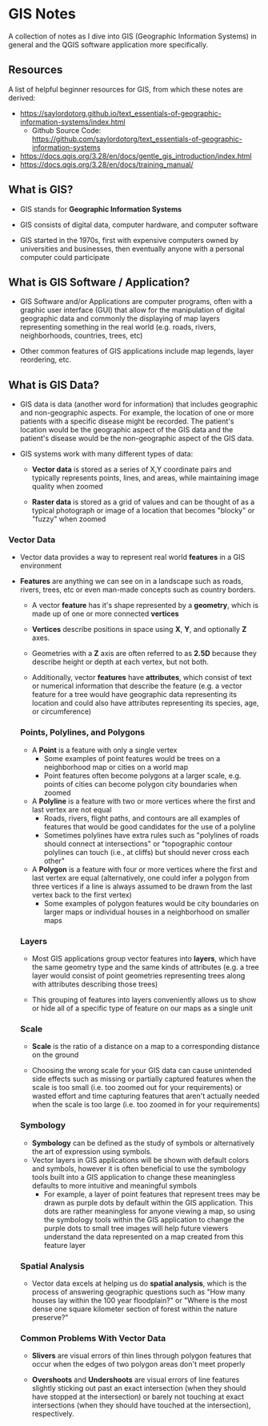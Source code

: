 # GIS Notes

A collection of notes as I dive into GIS (Geographic Information Systems) in general and the QGIS software application more specifically.

## Resources

A list of helpful beginner resources for GIS, from which these notes are derived:
  - https://saylordotorg.github.io/text_essentials-of-geographic-information-systems/index.html
    - Github Source Code: https://github.com/saylordotorg/text_essentials-of-geographic-information-systems
  - https://docs.qgis.org/3.28/en/docs/gentle_gis_introduction/index.html
  - https://docs.qgis.org/3.28/en/docs/training_manual/

## What is GIS?

 - GIS stands for **Geographic Information Systems**

 - GIS consists of digital data, computer hardware, and computer software

 - GIS started in the 1970s, first with expensive computers owned by universities and businesses, then eventually anyone with a personal computer could participate

## What is GIS Software / Application?

 - GIS Software and/or Applications are computer programs, often with a graphic user interface (GUI) that allow for the manipulation of digital geographic data and commonly the displaying of map layers representing something in the real world (e.g. roads, rivers, neighborhoods, countries, trees, etc)
 
 - Other common features of GIS applications include map legends, layer reordering, etc.

## What is GIS Data?
  
   - GIS data is data (another word for information) that includes geographic and non-geographic aspects. For example, the location of one or more patients with a specific disease might be recorded. The patient's location would be the geographic aspect of the GIS data and the patient's disease would be the non-geographic aspect of the GIS data.

   - GIS systems work with many different types of data:
      - **Vector data** is stored as a series of X,Y coordinate pairs and typically represents points, lines, and areas, while maintaining image quality when zoomed

      - **Raster data** is stored as a grid of values and can be thought of as a typical photograph or image of a location that becomes "blocky" or "fuzzy" when zoomed

### Vector Data
  - Vector data provides a way to represent real world **features** in a GIS environment

  - **Features** are anything we can see on in a landscape such as roads, rivers, trees, etc or even man-made concepts such as country borders.

    - A vector **feature** has it's shape represented by a **geometry**, which is made up of one or more connected **vertices**

    - **Vertices** describe positions in space using **X**, **Y**, and optionally **Z** axes.

    - Geometries with a **Z** axis are often referred to as **2.5D** because they describe height or depth at each vertex, but not both.

    - Additionally, vector **features** have **attributes**, which consist of text or numerical information that describe the feature (e.g. a vector feature for a tree would have geographic data representing its location and could also have attributes representing its species, age, or circumference)

    ### Points, Polylines, and Polygons

    - A **Point** is a feature with only a single vertex
      - Some examples of point features would be trees on a neighborhood map or cities on a world map
      - Point features often become polygons at a larger scale, e.g. points of cities can become polygon city boundaries when zoomed
    - A **Polyline** is a feature with two or more vertices where the first and last vertex are not equal
      - Roads, rivers, flight paths, and contours are all examples of features that would be good candidates for the use of a polyline
      - Sometimes polylines have extra rules such as "polylines of roads should connect at intersections" or "topographic contour polylines can touch (i.e., at cliffs) but should never cross each other"
    - A **Polygon** is a feature with four or more vertices where the first and last vertex are equal (alternatively, one could infer a polygon from three vertices if a line is always assumed to be drawn from the last vertex back to the first vertex)
      - Some examples of polygon features would be city boundaries on larger maps or individual houses in a neighborhood on smaller maps
    
    ### Layers

     - Most GIS applications group vector features into **layers**, which have the same geometry type and the same kinds of attributes (e.g. a tree layer would consist of point geometries representing trees along with attributes describing those trees)

     - This grouping of features into layers conveniently allows us to show or hide all of a specific type of feature on our maps as a single unit

    ### Scale

     - **Scale** is the ratio of a distance on a map to a corresponding distance on the ground
    
     - Choosing the wrong scale for your GIS data can cause unintended side effects such as missing or partially captured features when the scale is too small (i.e. too zoomed out for your requirements) or wasted effort and time capturing features that aren't actually needed when the scale is too large (i.e. too zoomed in for your requirements)

    ### Symbology

    - **Symbology** can be defined as the study of symbols or alternatively the art of expression using symbols.
    - Vector layers in GIS applications will be shown with default colors and symbols, however it is often beneficial to use the symbology tools built into a GIS application to change these meaningless defaults to more intuitive and meaningful symbols
      - For example, a layer of point features that represent trees may be drawn as purple dots by default within the GIS application. This dots are rather meaningless for anyone viewing a map, so using the symbology tools within the GIS application to change the purple dots to small tree images will help future viewers understand the data represented on a map created from this feature layer

    ### Spatial Analysis

    - Vector data excels at helping us do **spatial analysis**, which is the process of answering geographic questions such as "How many houses lay within the 100 year floodplain?" or "Where is the most dense one square kilometer section of forest within the nature preserve?"

    ### Common Problems With Vector Data

    - **Slivers** are visual errors of thin lines through polygon features that occur when the edges of two polygon areas don't meet properly
    
    - **Overshoots** and **Undershoots** are visual errors of line features slightly sticking out past an exact intersection (when they should have stopped at the intersection) or barely not touching at exact intersections (when they should have touched at the intersection), respectively.
